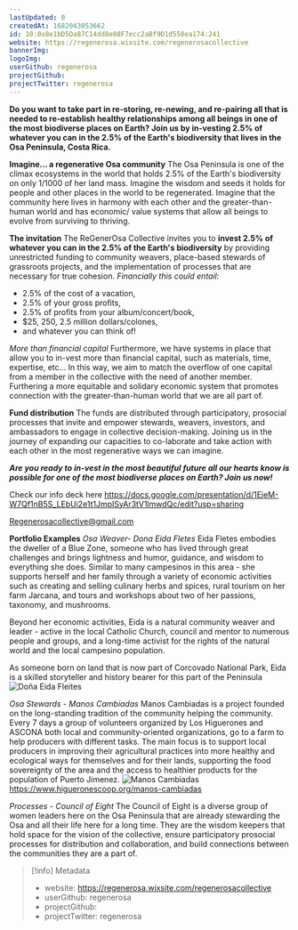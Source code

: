 ```yaml
---
lastUpdated: 0
createdAt: 1682043053662
id: 10:0x8e1bD5Da87C14dd8e08F7ecc2aBf9D1d558ea174:241
website: https://regenerosa.wixsite.com/regenerosacollective
bannerImg:
logoImg:
userGithub: regenerosa
projectGithub:
projectTwitter: regenerosa
---
```


**Do you want to take part in re-storing, re-newing, and re-pairing all that is needed to re-establish healthy relationships among all beings in one of the most biodiverse places on Earth? Join us by in-vesting 2.5% of whatever you can in the 2.5% of the Earth's biodiversity that lives in the Osa Peninsula, Costa Rica.**

**Imagine... a regenerative Osa community**
The Osa Peninsula is one of the climax ecosystems in the world that holds 2.5% of the Earth's biodiversity on only 1/1000 of her land mass. Imagine the wisdom and seeds it holds for people and other places in the world to be regenerated. Imagine that the community here lives in harmony with each other and the greater-than-human world and has economic/ value systems that allow all beings to evolve from surviving to thriving. 

**The invitation**
The ReGenerOsa Collective invites you to **invest 2.5% of whatever you can in the 2.5% of the Earth's biodiversity** by providing unrestricted funding to community weavers, place-based stewards of grassroots projects,  and the implementation of processes that are necessary for true cohesion. 
*Financially this could entail:* 
- 2.5% of the cost of a vacation,  
- 2.5% of your gross profits, 
- 2.5% of profits from your album/concert/book, 
- $25, 250, 2.5 million dollars/colones, 
- and whatever you can think of!

*More than financial capital*
Furthermore, we have systems in place that allow you to in-vest more than financial capital, such as materials, time, expertise, etc... In this way, we aim to match the overflow of one capital from a member in the collective with the need of another member.  Furthering a more equitable and solidary economic system that promotes connection with the greater-than-human world that we are all part of.

**Fund distribution**
The funds are distributed through participatory, prosocial processes that invite and empower stewards, weavers, investors, and ambassadors to engage in collective decision-making. Joining us in the journey of expanding our capacities to co-laborate and take action with each other in the most regenerative ways we can imagine.

***Are you ready to in-vest in the most beautiful future all our hearts know is possible for one of the most biodiverse places on Earth? Join us now!***

Check our info deck here https://docs.google.com/presentation/d/1EjeM-W7Qf1nB5S_LEbUi2e1t1JmpISyAr3tV1lmwdQc/edit?usp=sharing

Regenerosacollective@gmail.com

**Portfolio Examples**
*Osa Weaver- Dona Eida Fletes*
Eida Fletes embodies the dweller of a Blue Zone, someone who has lived through great challenges and brings lightness and humor, guidance, and wisdom to everything she does. Similar to many campesinos in this area - she supports herself and her family through a variety of economic activities such as creating and selling culinary herbs and spices, rural tourism on her farm Jarcana, and tours and workshops about two of her passions, taxonomy, and mushrooms. 

Beyond her economic activities, Eida is a natural community weaver and leader - active in the local Catholic Church, council and mentor to numerous people and groups, and a long-time activist for the rights of the natural world and the local campesino population. 

As someone born on land that is now part of Corcovado National Park, Eida is a skilled storyteller and history bearer for this part of the Peninsula
![Doña Eida Fleites](https://bafybeifie7s6q53maweyisdjd6u2iyribh5qffme4rrkyyumuoqbneaxgu.ipfs.w3s.link/1B837DC5-A043-46EF-B228-D156837C4D9E.JPG)

*Osa Stewards - Manos Cambiadas*
Manos Cambiadas is a project founded on the long-standing tradition of the community helping the community. Every 7 days a group of volunteers organized by Los Higuerones and ASCONA both local and community-oriented organizations, go to a farm to help producers with different tasks. The main focus is to support local producers in improving their agricultural practices into more healthy and ecological ways for themselves and for their lands, supporting the food sovereignty of the area and the access to healthier products for the population of Puerto Jimenez.
![Manos Cambiadas](https://bafybeicia7vlrrc3fbhlkp7ogxfuha45drv47n4ekrq2fts4dd25oal7oi.ipfs.w3s.link/2EEE95CC-12E0-469E-82A5-8063A1F4B15E.JPEG)
https://www.higueronescoop.org/manos-cambiadas

*Processes - Council of Eight*
The Council of Eight is a diverse group of women leaders here on the Osa Peninsula that are already stewarding the Osa and all their life here for a long time. They are the wisdom keepers that hold space for the vision of the collective, ensure participatory prosocial processes for distribution and collaboration, and build connections between the communities they are a part of. 


> [!info] Metadata
> * website: https://regenerosa.wixsite.com/regenerosacollective
> * userGithub: regenerosa
> * projectGithub: 
> * projectTwitter: regenerosa